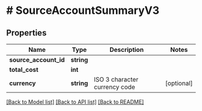 # # SourceAccountSummaryV3

## Properties

Name | Type | Description | Notes
------------ | ------------- | ------------- | -------------
**source_account_id** | **string** |  |
**total_cost** | **int** |  |
**currency** | **string** | ISO 3 character currency code | [optional]

[[Back to Model list]](../../README.md#models) [[Back to API list]](../../README.md#endpoints) [[Back to README]](../../README.md)

